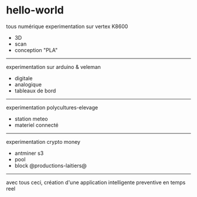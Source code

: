 # hello-world
tous numérique 
experimentation sur vertex K8600
  * 3D
  * scan
  * conception "PLA"
---------------------------------------
experimentation sur arduino & veleman
  * digitale
  * analogique
  * tableaux de bord
---------------------------------------
experimentation polycultures-elevage
  * station meteo
  * materiel connecté 
 --------------------------------------
 experimentation crypto money
  * antminer s3
  * pool
  * block @productions-laitiers@
----------------------------------------
avec tous ceci, création d'une application intelligente preventive en temps reel 

